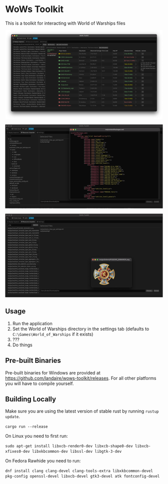 # WoWs Toolkit

This is a toolkit for interacting with World of Warships files

![WoWs Toolkit Replay Tab](assets/wows_toolkit_replay_screenshot.png)

![WoWs Toolkit Unpacker Tab](assets/wows_toolkit_unpacker_screenshot.png)

![WoWs Toolkit Unpacker Tab With Filtering](assets/wows_toolkit_unpacker_filtering.png)

## Usage

1. Run the application
2. Set the World of Warships directory in the settings tab (defaults to `C:\Games\World_of_Warships` if it exists)
3. ???
4. Do things

## Pre-built Binaries

Pre-built binaries for Windows are provided at https://github.com/landaire/wows-toolkit/releases. For all other platforms you will have to compile yourself.

## Building Locally

Make sure you are using the latest version of stable rust by running `rustup update`.

`cargo run --release`

On Linux you need to first run:

`sudo apt-get install libxcb-render0-dev libxcb-shape0-dev libxcb-xfixes0-dev libxkbcommon-dev libssl-dev libgtk-3-dev`

On Fedora Rawhide you need to run:

`dnf install clang clang-devel clang-tools-extra libxkbcommon-devel pkg-config openssl-devel libxcb-devel gtk3-devel atk fontconfig-devel`